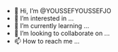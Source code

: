 - 👋 Hi, I’m @YOUSSEFYOUSSEFJO
- 👀 I’m interested in ...
- 🌱 I’m currently learning ...
- 💞️ I’m looking to collaborate on ...
- 📫 How to reach me ...

<!---
YOUSSEFYOUSSEFJO/YOUSSEFYOUSSEFJO is a ✨ special ✨ repository because its `README.md` (this file) appears on your GitHub profile.
You can click the Preview link to take a look at your changes.
--->

